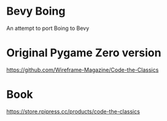 # Bevy Boing

An attempt to port Boing to Bevy

# Original Pygame Zero version

https://github.com/Wireframe-Magazine/Code-the-Classics

# Book

https://store.rpipress.cc/products/code-the-classics
